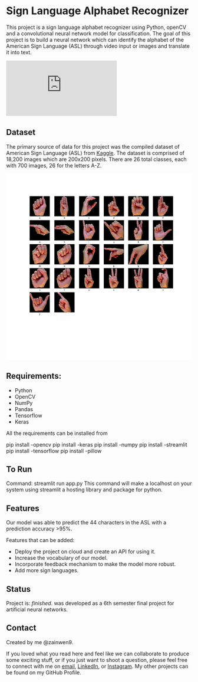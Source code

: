 # Sign Language Alphabet Recognizer
This project is a sign language alphabet recognizer using Python, openCV and a convolutional neural network model for classification. 
The goal of this project is to build a neural network which can identify the alphabet of the American Sign Language (ASL) through video input or images and translate it into text.

<iframe src="https://www.instagram.com/reel/C7t761PNjom/" frameborder="0" allowfullscreen></iframe>

## Dataset
The primary source of data for this project was the compiled dataset of American Sign Language (ASL) from [Kaggle](https://www.kaggle.com/ayuraj/american-sign-language-dataset).
The dataset is comprised of 18,200 images which are 200x200 pixels. There are 26 total classes, each with 700 images, 26 for the
letters A-Z.
<p align="center" >
  <img  width="600" src="https://github.com/parakh-gupta/Sign_language_alphabet_recognizer/blob/master/alphabet.png">
</p>

## Requirements:
* Python
* OpenCV
* NumPy
* Pandas
* Tensorflow
* Keras

All the requirements can be installed from 

pip install -opencv
pip install -keras
pip install -numpy
pip install -streamlit
pip install -tensorflow
pip install -pillow


## To Run
Command: streamlit run app.py
This command will make a localhost on your system using streamlit a hosting library and package for python.


## Features
Our model was able to predict the 44 characters in the ASL with a prediction accuracy >95%.

Features that can be added:
* Deploy the project on cloud and create an API for using it.
* Increase the vocabulary of our model.
* Incorporate feedback mechanism to make the model more robust.
* Add more sign languages.

## Status
Project is: _finished_. was developed as a 6th semester final project for artificial neural networks.

## Contact
Created by me @zainwen9.

If you loved what you read here and feel like we can collaborate to produce some exciting stuff, or if you
just want to shoot a question, please feel free to connect with me on <a href="zainweb9@gmail.com" target="_blank">email</a>, 
<a href="https://www.linkedin.com/in/zain-mehmood-163254270" target="_blank">LinkedIn</a>, or 
<a href="https://www.instagram.com/zain_dev_?igsh=MTQzYjhqc244OTloOA%3D%3D&utm_source=qr" target="_blank">Instagram</a>. 
My other projects can be found on my GitHub Profile.

